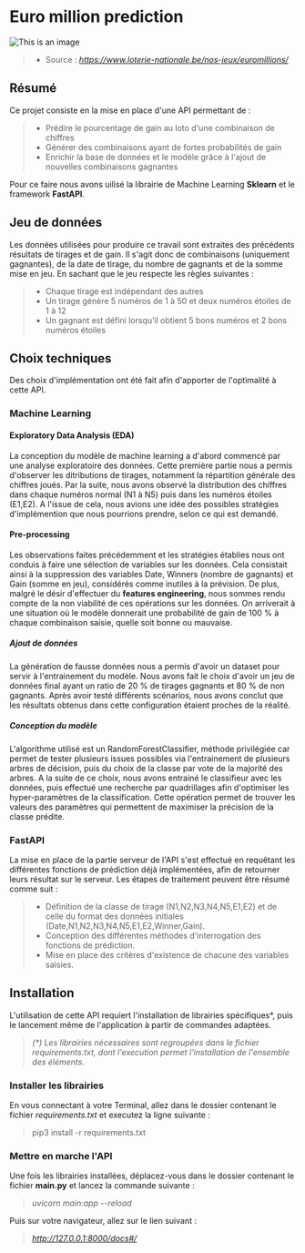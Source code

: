 # Euro million prediction

![This is an image](https://lonalo-v.azureedge.net/-/media/domain/brands/eum_logo_dark_1line.png)

> * Source : *https://www.loterie-nationale.be/nos-jeux/euromillions/*

## Résumé

Ce projet consiste en la mise en place d'une API permettant de :
>   * Prédire le pourcentage de gain au loto d'une combinaison de chiffres 
>   * Générer des combinaisons ayant de fortes probabilités de gain
>   * Enrichir la base de données et le modèle grâce à l'ajout de nouvelles combinaisons gagnantes

Pour ce faire nous avons uilisé la librairie de Machine Learning __Sklearn__  et le framework __FastAPI__.

## Jeu de données

Les données utilisées pour produire ce travail sont extraites des précédents résultats de tirages et de gain. Il s'agit donc de combinaisons (uniquement gagnantes), de la date de tirage, du nombre de gagnants et de la somme mise en jeu. En sachant que le jeu respecte les règles suivantes :
> * Chaque tirage est indépendant des autres
> * Un tirage génère 5 numéros de 1 à 50 et deux numéros étoiles de 1 à 12
> * Un gagnant est défini lorsqu’il obtient 5 bons numéros et 2 bons numéros étoiles

## Choix techniques 

Des choix d'implémentation ont été fait afin d'apporter de l'optimalité à cette API.

### Machine Learning

#### Exploratory Data Analysis (EDA)

La conception du modèle de machine learning a d'abord commencé par une analyse exploratoire des données. Cette première partie nous a permis d'observer les ditributions de tirages, notamment la répartition générale des chiffres joués. Par la suite, nous avons observé la distribution des chiffres dans chaque numéros normal (N1 à N5) puis dans les numéros étoiles (E1,E2). A l'issue de cela, nous avions une idée des possibles stratégies d'implémention que nous pourrions prendre, selon ce qui est demandé. 

#### Pre-processing

Les observations faites précédemment et les stratégies établies nous ont conduis à faire une sélection de variables sur les données. Cela consistait ainsi à la suppression des variables Date, Winners (nombre de gagnants) et Gain (somme en jeu), considérés comme inutiles à la prévision. De plus, malgré le désir d'effectuer du __features engineering__, nous sommes rendu compte de la non viabilité de ces opérations sur les données. On arriverait à une situation où le modèle donnerait une probabilité de gain de 100 % à chaque combinaison saisie, quelle soit bonne ou mauvaise.

##### Ajout de données

La génération de fausse données nous a permis d'avoir un dataset pour servir à l'entrainement du modèle. Nous avons fait le choix d'avoir un jeu de données final ayant un ratio de 20 % de tirages gagnants et 80 % de non gagnants. Après avoir testé différents scénarios, nous avons conclut que les résultats obtenus dans cette configuration étaient proches de la réalité. 

##### Conception du modèle

L'algorithme utilisé est un RandomForestClassifier, méthode privilégiée car permet de tester plusieurs issues possibles via l'entrainement de plusieurs arbres de décision, puis du choix de la classe par vote de la majorité des arbres. A la suite de ce choix, nous avons entrainé le classifieur avec les données, puis effectué une recherche par quadrillages afin d'optimiser les hyper-paramètres de la classification. Cette opération permet de trouver les valeurs des paramètres qui permettent de maximiser la précision de la classe prédite.  


### FastAPI

La mise en place de la partie serveur de l'API s'est effectué en requêtant les différentes fonctions de prédiction déjà implémentées, afin de retourner leurs résultat sur le serveur. Les étapes de traitement peuvent être résumé comme suit :
> * Définition de la classe de tirage (N1,N2,N3,N4,N5,E1,E2) et de celle du format des données initiales (Date,N1,N2,N3,N4,N5,E1,E2,Winner,Gain).
> * Conception des différentes méthodes d'interrogation des fonctions de prédiction.
> * Mise en place des critères d'existence de chacune des variables saisies.

## Installation

L'utilisation de cette API requiert l'installation de librairies spécifiques*, puis le lancement même de l'application à partir de commandes adaptées. 

> *(\*) Les librairies nécessaires sont regroupées dans le fichier requirements.txt, dont l'execution permet l'installation de l'ensemble des éléments.*

### Installer les librairies

En vous connectant à votre Terminal, allez dans le dossier contenant le fichier *requirements.txt* et executez la ligne suivante :

> pip3 install -r requirements.txt

### Mettre en marche l'API

Une fois les librairies installées, déplacez-vous dans le dossier contenant le fichier __main.py__ et lancez la commande suivante :
> *uvicorn main:app --reload*

Puis sur votre navigateur, allez sur le lien suivant :
> *http://127.0.0.1:8000/docs#/*
